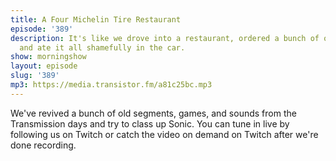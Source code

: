 ```yaml
---
title: A Four Michelin Tire Restaurant
episode: '389'
description: It's like we drove into a restaurant, ordered a bunch of old segments,
  and ate it all shamefully in the car.
show: morningshow
layout: episode
slug: '389'
mp3: https://media.transistor.fm/a81c25bc.mp3
---
```


We've revived a bunch of old segments, games, and sounds from the Transmission days and try to class up Sonic. You can tune in live by following us on Twitch or catch the video on demand on Twitch after we're done recording.